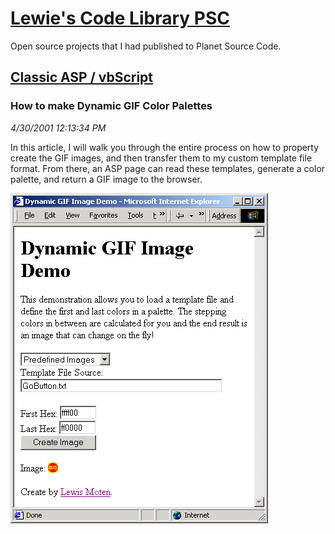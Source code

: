 # [Lewie's Code Library PSC](../../README.md)

Open source projects that I had published to Planet Source Code.

## [Classic ASP / vbScript](../README.md)

### How to make Dynamic GIF Color Palettes

*4/30/2001 12:13:34 PM*

In this article, I will walk you through the entire process on how to property create the GIF images, and then transfer them to my custom template file format. From there, an ASP page can read these templates, generate a color palette, and return a GIF image to the browser.

![Screenshot of How to make Dynamic GIF Color Palettes](./screenshot.gif)



